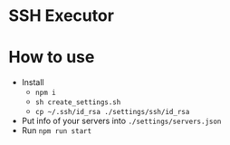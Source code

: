 # SSH Executor

# How to use
- Install
  - `npm i`
  - `sh create_settings.sh`
  - `cp ~/.ssh/id_rsa ./settings/ssh/id_rsa`
- Put info of your servers into `./settings/servers.json`
- Run `npm run start`
